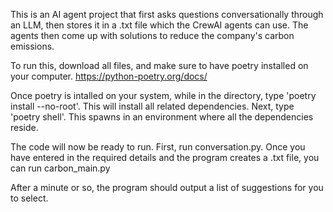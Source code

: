 This is an AI agent project that first asks questions conversationally through an LLM, then stores it in a .txt file which the CrewAI agents can use. 
The agents then come up with solutions to reduce the company's carbon emissions.

To run this, download all files, and make sure to have poetry installed on your computer. 
https://python-poetry.org/docs/

Once poetry is intalled on your system, while in the directory, type 'poetry install --no-root'. This will install all related dependencies.
Next, type 'poetry shell'. This spawns in an environment where all the dependencies reside.

The code will now be ready to run. First, run conversation.py. 
Once you have entered in the required details and the program creates a .txt file, you can run carbon_main.py

After a minute or so, the program should output a list of suggestions for you to select.

